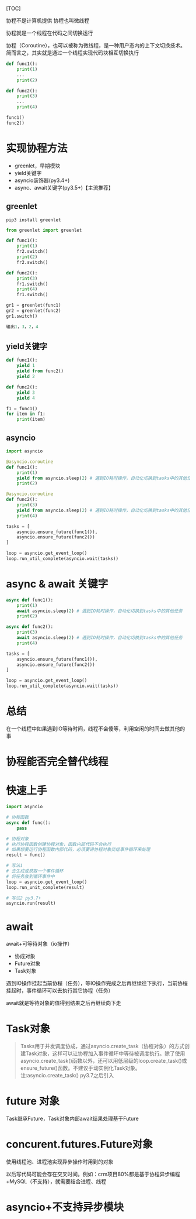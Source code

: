 [TOC]

协程不是计算机提供
协程也叫微线程

协程就是一个线程在代码之间切换运行

协程（Coroutine），也可以被称为微线程，是一种用户态内的上下文切换技术。简而言之，其实就是通过一个线程实现代码块相互切换执行

```python
def func1():
    print(1)
    ...
    print(2)

def func2():
    print(3)
    ...
    print(4)

func1()
func2()
```

# 实现协程方法
+ greenlet，早期模块
+ yield关键字
+ asyncio装饰器(py3.4+)
+ async、await关键字(py3.5+)【主流推荐】

## greenlet
`pip3 install greenlet`

```python
from greenlet import greenlet

def func1():
    print(1)
    fr2.switch()
    print(2)
    fr2.switch()

def func2():
    print(3)
    fr1.switch()
    print(4)
    fr1.switch()

gr1 = greenlet(func1)
gr2 = greenlet(func2)
gr1.switch()

输出1，3，2，4
```

## yield关键字

```python
def func1():
    yield 1
    yield from func2()
    yield 2

def func2():
    yield 3
    yield 4

f1 = func1()
for item in f1:
    print(item)
```

## asyncio

```python
import asyncio

@asyncio.coroutine
def func1():
    print(1)
    yield from asyncio.sleep(2) # 遇到IO耗时操作，自动化切换到tasks中的其他任务
    print(2)

@asyncio.coroutine
def func2():
    print(3)
    yield from asyncio.sleep(2) # 遇到IO耗时操作，自动化切换到tasks中的其他任务
    print(4)

tasks = [
    asyncio.ensure_future(func1()),
    asyncio.ensure_future(func2())
]

loop = asyncio.get_event_loop()
loop.run_util_complete(asyncio.wait(tasks))
```

# async & await 关键字

```python
async def func1():
    print(1)
    await asyncio.sleep(2) # 遇到IO耗时操作，自动化切换到tasks中的其他任务
    print(2)

async def func2():
    print(3)
    await asyncio.sleep(2) # 遇到IO耗时操作，自动化切换到tasks中的其他任务
    print(4)

tasks = [
    asyncio.ensure_future(func1()),
    asyncio.ensure_future(func2())
]

loop = asyncio.get_event_loop()
loop.run_util_complete(asyncio.wait(tasks))
```

# 总结
在一个线程中如果遇到IO等待时间，线程不会傻等，利用空闲的时间去做其他的事

# 协程能否完全替代线程


# 快速上手
```python
import asyncio

# 协程函数
async def func():
    pass

# 协程对象
# 执行协程函数创建协程对象，函数内部代码不会执行
# 如果想要运行协程函数内部代码，必须要讲协程对象交给事件循环来处理
result = func()

# 写法1
# 去生成或获取一个事件循环
# 将任务放到循环事件中
loop = asyncio.get_event_loop()
loop.run_unit_complete(result)

# 写法2 py3.7+
asyncio.run(result)
```

# await
await+可等待对象（io操作）
+ 协成对象
+ Future对象
+ Task对象

遇到IO操作挂起当前协程（任务），等IO操作完成之后再继续往下执行，当前协程挂起时，事件循环可以去执行其它协程（任务）

await就是等待对象的值得到结果之后再继续向下走

# Task对象
>Tasks用于并发调度协成，通过asyncio.create_task（协程对象）的方式创建Task对象，这样可以让协程加入事件循环中等待被调度执行。除了使用asyncio.create_task()函数以外，还可以用低层级的loop.create_task()或ensure_future()函数。不建议手动实例化Task对象。
注:asyncio.create_task() py3.7之后引入

# future 对象
Task继承Future，Task对象内部await结果处理基于Future

# concurent.futures.Future对象
使用线程池、进程池实现异步操作时用到的对象

以后写代码可能会存在交叉时间。例如：crm项目80%都是基于协程异步编程+MySQL（不支持），就需要结合进程、线程


# asyncio+不支持异步模块
